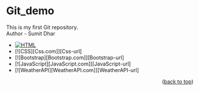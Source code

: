 # Git_demo
This is my first Git repository.
<br>
Author - Sumit Dhar

* [![HTML][Html.com]][Html-url]
* [![CSS][Css.com]][Css-url]
* [![Bootstrap][Bootstrap.com]][Bootstrap-url]
* [![JavaScript][JavaScript.com]][JavaScript-url]
* [![WeatherAPI][WeatherAPI.com]][WeatherAPI-url]

<p align="right">(<a href="#readme-top">back to top</a>)</p>

<!-- MARKDOWN LINKS & IMAGES -->
[Html.com]: https://shorturl.at/bjmpF
[Html-url]: https://html.com
